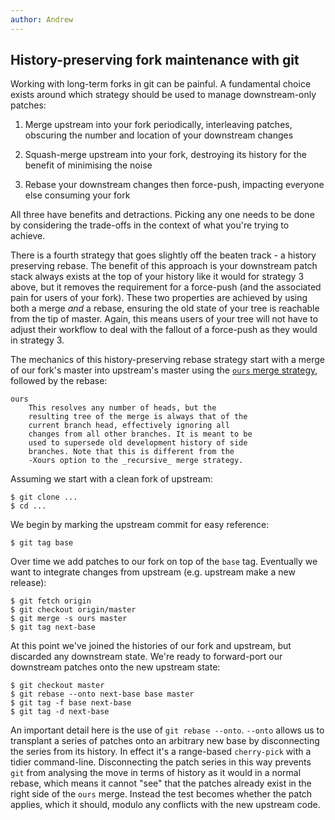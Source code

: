 ```yaml
---
author: Andrew
---
```


## History-preserving fork maintenance with git

Working with long-term forks in git can be painful. A fundamental choice exists
around which strategy should be used to manage downstream-only patches:

1. Merge upstream into your fork periodically, interleaving patches, obscuring
the number and location of your downstream changes

2. Squash-merge upstream into your fork, destroying its history for the benefit
of minimising the noise

3. Rebase your downstream changes then force-push, impacting everyone else
consuming your fork

All three have benefits and detractions. Picking any one needs to be done by
considering the trade-offs in the context of what you're trying to achieve.

There is a fourth strategy that goes slightly off the beaten track - a history
preserving rebase. The benefit of this approach is your downstream patch stack
always exists at the top of your history like it would for strategy 3 above,
but it removes the requirement for a force-push (and the associated pain for
users of your fork). These two properties are achieved by using both a merge
_and_ a rebase, ensuring the old state of your tree is reachable from the tip
of master. Again, this means users of your tree will not have to adjust their
workflow to deal with the fallout of a force-push as they would in strategy 3.

The mechanics of this history-preserving rebase strategy start with a merge of
our fork\'s master into upstream\'s master using the [`ours` merge strategy][1],
followed by the rebase:

```
ours
    This resolves any number of heads, but the
    resulting tree of the merge is always that of the
    current branch head, effectively ignoring all
    changes from all other branches. It is meant to be
    used to supersede old development history of side
    branches. Note that this is different from the
    -Xours option to the _recursive_ merge strategy.
```

[1]: https://git-scm.com/docs/git-merge#_merge_strategies

Assuming we start with a clean fork of upstream:

```
$ git clone ...
$ cd ...
```

We begin by marking the upstream commit for easy reference:

```
$ git tag base
```

Over time we add patches to our fork on top of the `base` tag. Eventually we
want to integrate changes from upstream (e.g. upstream make a new release):

```
$ git fetch origin
$ git checkout origin/master
$ git merge -s ours master
$ git tag next-base
```

At this point we've joined the histories of our fork and upstream, but
discarded any downstream state. We're ready to forward-port our downstream
patches onto the new upstream state:

```
$ git checkout master
$ git rebase --onto next-base base master
$ git tag -f base next-base
$ git tag -d next-base
```

An important detail here is the use of `git rebase --onto`. `--onto` allows us
to transplant a series of patches onto an arbitrary new base by disconnecting
the series from its history. In effect it's a range-based `cherry-pick` with a
tidier command-line. Disconnecting the patch series in this way prevents `git`
from analysing the move in terms of history as it would in a normal rebase,
which means it cannot "see" that the patches already exist in the right side of
the `ours` merge. Instead the test becomes whether the patch applies, which it
should, modulo any conflicts with the new upstream code.
